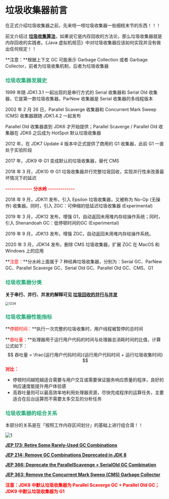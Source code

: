 # 垃圾收集器前言

在正式介绍垃圾收集器之前，先来唠一唠垃圾收集器一些细枝末节的东西！！！

前文介绍过 **[垃圾收集算法](./垃圾收集算法.html)**，如果说它是内存回收的方法论，那么垃圾收集器就是内存回收的实践者。《Java 虚拟机规范》中对垃圾收集器应该如何实现并没有做出任何规定！！

**注意：**根据上下文 GC 可能表示 Garbage Collection 或者 Garbage Collector，前者为垃圾收集机制，后者为垃圾收集器

### <font color=#1FA774>垃圾收集器发展史</font>

1999 年随 JDK1.3.1 一起出现的是串行方式的 Serial 收集器和 Serial Old 收集器，它是第一款垃圾收集器。ParNew 收集器是 Serial 收集器的多线程版本

2002 年 2 月 26 日，Parallel Scaverge 收集器和 Concurrent Mark Sweep (CMS) 收集器跟随 JDK1.4.2 一起发布

Parallel Old 收集器直到 JDK6 才开始提供；Parallel Scaverge / Parallel Old 收集器在 JDK6 之后成为 HotSpot 默认垃圾收集器

2012 年，在 JDK7 Update 4 版本中正式提供了商用的 G1 收集器，此前 G1 一直处于实验阶段

2017 年，JDK9 中 G1 变成默认的垃圾收集器，替代 CMS

2018 年 3 月，JDK10 中 G1 垃圾收集器并行完整垃圾回收，实现并行性来改善最坏情况下的延迟

**<font color='red'>------------- 分水岭 -------------</font>**

2018 年 9 月，JDK11 发布，引入 Epsilon 垃圾收集器，又被称为 No-Op (无操作) 收集器。同时，引入 ZGC：可伸缩的低延迟垃圾收集器 (Experimental)

2019 年 3 月，JDK12 发布，增强 G1，自动返回未用堆内存给操作系统；同时，引入 Shenandoah GC：低停顿时间的GC (Experimental)

2019 年 9 月，JDK13 发布，增强 ZGC，自动返回未用堆内存给操作系统。

2020 年 3 月，JDK14 发布，删除 CMS 垃圾收集器，扩展 ZGC 在 MacOS 和 Windows 上的应用



**<font color='red'>注意：</font>**分水岭上面属于 7 种经典垃圾收集器，分别为：Serial GC、ParNew GC、Parallel Scaverge GC、Serial Old GC、Parallel Old GC、CMS、G1

### <font color=#1FA774>垃圾收集器分类</font>

**关于串行、并行、并发的解释可见 [垃圾回收的并行与并发](./垃圾回收相关概念.html#并行与并发)**

<img src="https://cdn.jsdelivr.net/gh/LFool/image-hosting@master/20221203/0003311669997011GUMzzG1234.svg" alt="1234" style="zoom:70%;" />

### <font color=#1FA774>垃圾收集器性能指标</font>

**<font color='red'>停顿时间：</font>**执行一次完整的垃圾收集时，用户线程被暂停的总时间

**<font color='red'>吞吐量：</font>**处理器用于运行用户代码的时间与处理器总消耗时间的比值，计算公式如下：
$$
吞吐量 = \frac{运行用户代码时间}{运行用户代码时间 + 运行垃圾收集时间}
$$
**<font color='red'>对比：</font>**

- 停顿时间越短越适合需要与用户交互或需要保证服务响应质量的程序，良好的响应速度能提升用户体验感
- 高吞吐量则可以最高效率地利用处理器资源，尽快完成程序的运算任务，主要适合在后台运算而不需要太多交互的分析任务

### <font color=#1FA774>垃圾收集器的组合关系</font>

本部分的关系是在「按照工作内存区间划分」的基础上进行组合滴！！

![1](https://cdn.jsdelivr.net/gh/LFool/image-hosting@master/20221203/0037071669999027Dgy3Nn1.svg)

**[JEP 173: Retire Some Rarely-Used GC Combinations](https://openjdk.org/jeps/173)**

**[JEP 214: Remove GC Combinations Deprecated in JDK 8](https://openjdk.org/jeps/214)**

**[JEP 366: Deprecate the ParallelScavenge + SerialOld GC Combination](https://openjdk.org/jeps/366)**

**[JEP 363: Remove the Concurrent Mark Sweep (CMS) Garbage Collector](https://openjdk.org/jeps/363)**

**<font color='red'>注意：JDK8 中默认垃圾收集器为 Parallel Scaverge GC + Parallel Old GC；JDK9 中默认垃圾收集器为 G1</font>**
